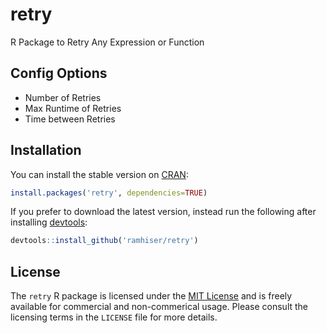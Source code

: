 # retry
R Package to Retry Any Expression or Function

## Config Options

* Number of Retries
* Max Runtime of Retries
* Time between Retries

## Installation

You can install the stable version on [CRAN](http://cran.r-project.org/package=retry):

```r
install.packages('retry', dependencies=TRUE)
```

If you prefer to download the latest version, instead run the following after
installing [devtools](https://github.com/hadley/devtools):

```r
devtools::install_github('ramhiser/retry')
```

## License

The `retry` R package is licensed under the
[MIT License](http://opensource.org/licenses/MIT) and is freely available for
commercial and non-commerical usage. Please consult the licensing terms in the
`LICENSE` file for more details.
